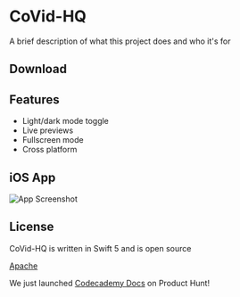 # CoVid-HQ

A brief description of what this project does and who it's for


## Download
## Features

- Light/dark mode toggle
- Live previews
- Fullscreen mode
- Cross platform


## iOS App

![App Screenshot](https://via.placeholder.com/468x300?text=App+Screenshot+Here)


## License

CoVid-HQ is written in Swift 5 and is open source

[Apache](https://github.com/RodenPaul86/CoVid-HQ/blob/main/LICENSE)


We just launched [Codecademy Docs](https://producthunt.com) on Product Hunt!

